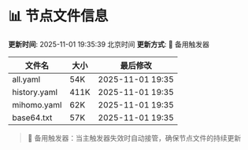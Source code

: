 # 📊 节点文件信息

**更新时间**: 2025-11-01 19:35:39 北京时间
**更新方式**: 🔄 备用触发器

| 文件名 | 大小 | 最后修改 |
|--------|------|----------|
| all.yaml | 54K | 2025-11-01 19:35 |
| history.yaml | 411K | 2025-11-01 19:35 |
| mihomo.yaml | 62K | 2025-11-01 19:35 |
| base64.txt | 57K | 2025-11-01 19:35 |

> 🔄 备用触发器：当主触发器失效时自动接管，确保节点文件的持续更新
